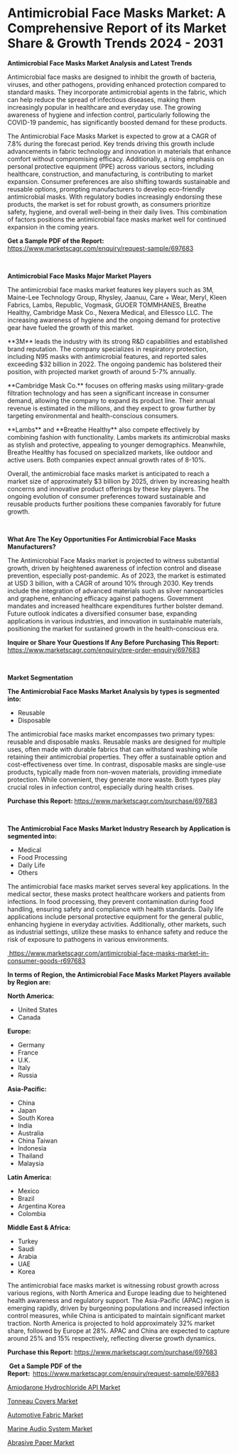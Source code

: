 <p><h1>Antimicrobial Face Masks Market: A Comprehensive Report of its Market Share & Growth Trends 2024 - 2031</h1></p><p><strong>Antimicrobial Face Masks Market Analysis and Latest Trends</strong></p>
<p><p>Antimicrobial face masks are designed to inhibit the growth of bacteria, viruses, and other pathogens, providing enhanced protection compared to standard masks. They incorporate antimicrobial agents in the fabric, which can help reduce the spread of infectious diseases, making them increasingly popular in healthcare and everyday use. The growing awareness of hygiene and infection control, particularly following the COVID-19 pandemic, has significantly boosted demand for these products.</p><p>The Antimicrobial Face Masks Market is expected to grow at a CAGR of 7.8% during the forecast period. Key trends driving this growth include advancements in fabric technology and innovation in materials that enhance comfort without compromising efficacy. Additionally, a rising emphasis on personal protective equipment (PPE) across various sectors, including healthcare, construction, and manufacturing, is contributing to market expansion. Consumer preferences are also shifting towards sustainable and reusable options, prompting manufacturers to develop eco-friendly antimicrobial masks. With regulatory bodies increasingly endorsing these products, the market is set for robust growth, as consumers prioritize safety, hygiene, and overall well-being in their daily lives. This combination of factors positions the antimicrobial face masks market well for continued expansion in the coming years.</p></p>
<p><strong>Get a Sample PDF of the Report:&nbsp;</strong> <a href="https://www.marketscagr.com/enquiry/request-sample/697683?utm_campaign=1197&utm_medium=2&utm_source=Github&utm_content=ia&utm_term=10122024&utm_id=antimicrobial-face-masks">https://www.marketscagr.com/enquiry/request-sample/697683</a></p>
<p>&nbsp;</p>
<p><strong>Antimicrobial Face Masks Major Market Players</strong></p>
<p><p>The antimicrobial face masks market features key players such as 3M, Maine-Lee Technology Group, Rhysley, Jaanuu, Care + Wear, Meryl, Kleen Fabrics, Lambs, Republic, Vogmask, GUOER TOMMHANES, Breathe Healthy, Cambridge Mask Co., Nexera Medical, and Ellessco LLC. The increasing awareness of hygiene and the ongoing demand for protective gear have fueled the growth of this market.</p><p>**3M** leads the industry with its strong R&D capabilities and established brand reputation. The company specializes in respiratory protection, including N95 masks with antimicrobial features, and reported sales exceeding $32 billion in 2022. The ongoing pandemic has bolstered their position, with projected market growth of around 5-7% annually.</p><p>**Cambridge Mask Co.** focuses on offering masks using military-grade filtration technology and has seen a significant increase in consumer demand, allowing the company to expand its product line. Their annual revenue is estimated in the millions, and they expect to grow further by targeting environmental and health-conscious consumers.</p><p>**Lambs** and **Breathe Healthy** also compete effectively by combining fashion with functionality. Lambs markets its antimicrobial masks as stylish and protective, appealing to younger demographics. Meanwhile, Breathe Healthy has focused on specialized markets, like outdoor and active users. Both companies expect annual growth rates of 8-10%.</p><p>Overall, the antimicrobial face masks market is anticipated to reach a market size of approximately $3 billion by 2025, driven by increasing health concerns and innovative product offerings by these key players. The ongoing evolution of consumer preferences toward sustainable and reusable products further positions these companies favorably for future growth.</p></p>
<p>&nbsp;</p>
<p><strong>What Are The Key Opportunities For Antimicrobial Face Masks Manufacturers?</strong></p>
<p><p>The Antimicrobial Face Masks market is projected to witness substantial growth, driven by heightened awareness of infection control and disease prevention, especially post-pandemic. As of 2023, the market is estimated at USD 3 billion, with a CAGR of around 10% through 2030. Key trends include the integration of advanced materials such as silver nanoparticles and graphene, enhancing efficacy against pathogens. Government mandates and increased healthcare expenditures further bolster demand. Future outlook indicates a diversified consumer base, expanding applications in various industries, and innovation in sustainable materials, positioning the market for sustained growth in the health-conscious era.</p></p>
<p><strong>Inquire or Share Your Questions If Any Before Purchasing This Report:</strong> <a href="https://www.marketscagr.com/enquiry/pre-order-enquiry/697683?utm_campaign=1197&utm_medium=2&utm_source=Github&utm_content=ia&utm_term=10122024&utm_id=antimicrobial-face-masks">https://www.marketscagr.com/enquiry/pre-order-enquiry/697683</a></p>
<p>&nbsp;</p>
<p><strong>Market Segmentation</strong></p>
<p><strong>The Antimicrobial Face Masks Market Analysis by types is segmented into:</strong></p>
<p><ul><li>Reusable</li><li>Disposable</li></ul></p>
<p><p>The antimicrobial face masks market encompasses two primary types: reusable and disposable masks. Reusable masks are designed for multiple uses, often made with durable fabrics that can withstand washing while retaining their antimicrobial properties. They offer a sustainable option and cost-effectiveness over time. In contrast, disposable masks are single-use products, typically made from non-woven materials, providing immediate protection. While convenient, they generate more waste. Both types play crucial roles in infection control, especially during health crises.</p></p>
<p><strong>Purchase this Report:&nbsp;</strong><a href="https://www.marketscagr.com/purchase/697683?utm_campaign=1197&utm_medium=2&utm_source=Github&utm_content=ia&utm_term=10122024&utm_id=antimicrobial-face-masks">https://www.marketscagr.com/purchase/697683</a></p>
<p>&nbsp;</p>
<p><strong>The Antimicrobial Face Masks Market Industry Research by Application is segmented into:</strong></p>
<p><ul><li>Medical</li><li>Food Processing</li><li>Daily Life</li><li>Others</li></ul></p>
<p><p>The antimicrobial face masks market serves several key applications. In the medical sector, these masks protect healthcare workers and patients from infections. In food processing, they prevent contamination during food handling, ensuring safety and compliance with health standards. Daily life applications include personal protective equipment for the general public, enhancing hygiene in everyday activities. Additionally, other markets, such as industrial settings, utilize these masks to enhance safety and reduce the risk of exposure to pathogens in various environments.</p></p>
<p><a href="https://www.marketscagr.com/antimicrobial-face-masks-market-in-consumer-goods-r697683?utm_campaign=1197&utm_medium=2&utm_source=Github&utm_content=ia&utm_term=10122024&utm_id=antimicrobial-face-masks">&nbsp;https://www.marketscagr.com/antimicrobial-face-masks-market-in-consumer-goods-r697683</a></p>
<p><strong>In terms of Region, the Antimicrobial Face Masks Market Players available by Region are:</strong></p>
<p>
    <p> <strong> North America: </strong>
        <ul>
            <li>United States</li>
            <li>Canada</li>
        </ul>
        </p> 
    <p> <strong> Europe: </strong>
        <ul>
            <li>Germany</li>
            <li>France</li>
            <li>U.K.</li>
            <li>Italy</li>
            <li>Russia</li>
        </ul>
        </p> 
    <p> <strong> Asia-Pacific: </strong>
        <ul>
            <li>China</li>
            <li>Japan</li>
            <li>South Korea</li>
            <li>India</li>
            <li>Australia</li>
            <li>China Taiwan</li>
            <li>Indonesia</li>
            <li>Thailand</li>
            <li>Malaysia</li>
        </ul>
        </p> 
    <p> <strong> Latin America: </strong>
        <ul>
            <li>Mexico</li>
            <li>Brazil</li>
            <li>Argentina Korea</li>
            <li>Colombia</li>
        </ul>
        </p> 
    <p> <strong> Middle East & Africa: </strong>
        <ul>
            <li>Turkey</li>
            <li>Saudi</li>
            <li>Arabia</li>
            <li>UAE</li>
            <li>Korea</li>
        </ul>
    </p>
    </p>
<p><p>The antimicrobial face masks market is witnessing robust growth across various regions, with North America and Europe leading due to heightened health awareness and regulatory support. The Asia-Pacific (APAC) region is emerging rapidly, driven by burgeoning populations and increased infection control measures, while China is anticipated to maintain significant market traction. North America is projected to hold approximately 32% market share, followed by Europe at 28%. APAC and China are expected to capture around 25% and 15% respectively, reflecting diverse growth dynamics.</p></p>
<p><strong>Purchase this Report: </strong><a href="https://www.marketscagr.com/purchase/697683?utm_campaign=1197&utm_medium=2&utm_source=Github&utm_content=ia&utm_term=10122024&utm_id=antimicrobial-face-masks">https://www.marketscagr.com/purchase/697683</a></p>
<p>&nbsp;<strong>Get a Sample PDF of the Report:&nbsp;&nbsp;</strong><a href="https://www.marketscagr.com/enquiry/request-sample/697683?utm_campaign=1197&utm_medium=2&utm_source=Github&utm_content=ia&utm_term=10122024&utm_id=antimicrobial-face-masks">https://www.marketscagr.com/enquiry/request-sample/697683</a></p>
<p><strong></strong></p>
<p><p><a href="https://github.com/prosalinda88/Market-Research-Report-List-6/blob/main/amiodarone-hydrochloride-api-market.md?utm_campaign=1197&utm_medium=2&utm_source=Github&utm_content=ia&utm_term=10122024&utm_id=antimicrobial-face-masks">Amiodarone Hydrochloride API Market</a></p><p><a href="https://www.linkedin.com/pulse/market-dynamics-future-trends-global-tonneau-covers-sector-bntrf?utm_campaign=1197&utm_medium=2&utm_source=Github&utm_content=ia&utm_term=10122024&utm_id=antimicrobial-face-masks">Tonneau Covers Market</a></p><p><a href="https://www.linkedin.com/pulse/automotive-fabric-market-growth-challenges-projections-145-bufnf?utm_campaign=1197&utm_medium=2&utm_source=Github&utm_content=ia&utm_term=10122024&utm_id=antimicrobial-face-masks">Automotive Fabric Market</a></p><p><a href="https://www.linkedin.com/pulse/regional-development-deployment-revenue-growth-marine-audio-gagzf?utm_campaign=1197&utm_medium=2&utm_source=Github&utm_content=ia&utm_term=10122024&utm_id=antimicrobial-face-masks">Marine Audio System Market</a></p><p><a href="https://www.linkedin.com/pulse/futur-trend-quest-sl8ue?utm_campaign=1197&utm_medium=2&utm_source=Github&utm_content=ia&utm_term=10122024&utm_id=antimicrobial-face-masks">Abrasive Paper Market</a></p></p>
